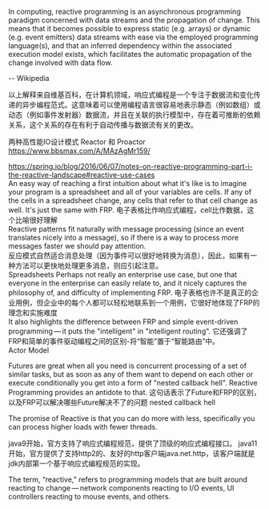 In computing, reactive programming is an asynchronous programming paradigm concerned with data streams and the propagation of change. This means that it becomes possible to express static (e.g. arrays) or dynamic (e.g. event emitters) data streams with ease via the employed programming language(s), and that an inferred dependency within the associated execution model exists, which facilitates the automatic propagation of the change involved with data flow.

-- Wikipedia

以上解释来自维基百科，在计算机领域，响应式编程是一个专注于数据流和变化传递的异步编程范式。这意味着可以使用编程语言很容易地表示静态（例如数组）或动态（例如事件发射器）数据流，并且在关联的执行模型中，存在着可推断的依赖关系，这个关系的存在有利于自动传播与数据流有关的更改。

两种高性能IO设计模式 Reactor 和 Proactor
https://www.bbsmax.com/A/MAzAgMr159/

https://spring.io/blog/2016/06/07/notes-on-reactive-programming-part-i-the-reactive-landscape#reactive-use-cases  
An easy way of reaching a first intuition about what it's like is to imagine your program is a spreadsheet and all of your variables are cells. If any of the cells in a spreadsheet change, any cells that refer to that cell change as well. It's just the same with FRP.
电子表格比作响应式编程，cell比作数据，这个比喻很好理解  
Reactive patterns fit naturally with message processing (since an event translates nicely into a message), so if there is a way to process more messages faster we should pay attention.  
反应模式自然适合消息处理（因为事件可以很好地转换为消息），因此，如果有一种方法可以更快地处理更多消息，则应引起注意。  
Spreadsheets Perhaps not really an enterprise use case, but one that everyone in the enterprise can easily relate to, and it nicely captures the philosophy of, and difficulty of implementing FRP.
电子表格也许不是真正的企业用例，但企业中的每个人都可以轻松地联系到一个用例，它很好地体现了FRP的理念和实施难度  
It also highlights the difference between FRP and simple event-driven programming — it puts the "intelligent" in "intelligent routing".
它还强调了FRP和简单的事件驱动编程之间的区别-将“智能”置于“智能路由”中。  
Actor Model

Futures are great when all you need is concurrent processing of a set of similar tasks, but as soon as any of them want to depend on each other or execute conditionally you get into a form of "nested callback hell". Reactive Programming provides an antidote to that.
这句话表示了Future和FRP的区别，以及FRP可以解决哪些Future解决不了的问题 nested callback hell

The promise of Reactive is that you can do more with less, specifically you can process higher loads with fewer threads. 

java9开始，官方支持了响应式编程规范，提供了顶级的响应式编程接口。
java11开始，官方提供了支持http2的、友好的http客户端java.net.http，该客户端就是jdk内部第一个基于响应式编程规范的实现。

The term, “reactive,” refers to programming models that are built around reacting to change — network components reacting to I/O events, UI controllers reacting to mouse events, and others.